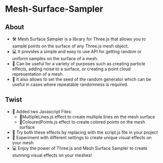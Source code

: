 # Mesh-Surface-Sampler

## About
- 🛠 Mesh Surface Sampler is a library for Three.js that allows you to sample points on the surface of any Three.js mesh object.
- 💻 It provides a simple and easy to use API for getting random or uniform samples on the surface of a mesh.
- 🎨 Can be useful for a variety of purposes such as creating particle effects, adding noise to a surface, or creating a point cloud representation of a mesh.
- 🔢 It also allows to set the seed of the random generator which can be useful in cases where repeatable randomness is required.
## Twist
- 📝 Added two Javascript Files:
  - 💫MultipleLines.js effect to create multiple lines on the mesh surface
  - 🎨ColouredPoints.js effect to create colored points on the mesh surface
- 🚀 Try both these effects by replacing with the script.js file in your project
- 🔧 Experiment with different settings to create unique visual effects on your mesh
- 💻 Enjoy the power of Three.js and Mesh Surface Sampler to create stunning visual effects on your meshes!
